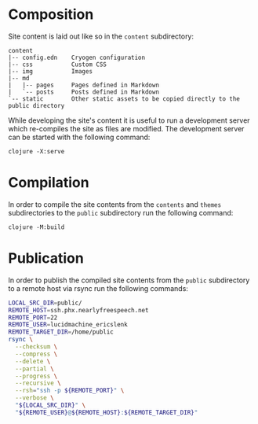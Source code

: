 # Composition

Site content is laid out like so in the `content` subdirectory:

```
content
|-- config.edn    Cryogen configuration
|-- css           Custom CSS
|-- img           Images
|-- md
|   |-- pages     Pages defined in Markdown
|   `-- posts     Posts defined in Markdown
`-- static        Other static assets to be copied directly to the public directory
```

While developing the site's content it is useful to run a development server which re-compiles the
site as files are modified. The development server can be started with the following command:

```
clojure -X:serve
```


# Compilation

In order to compile the site contents from the `contents` and `themes` subdirectories to the `public`
subdirectory run the following command:

```
clojure -M:build
```


# Publication

In order to publish the compiled site contents from the `public` subdirectory to a remote host via
rsync run the following commands:

```bash
LOCAL_SRC_DIR=public/
REMOTE_HOST=ssh.phx.nearlyfreespeech.net
REMOTE_PORT=22
REMOTE_USER=lucidmachine_ericslenk
REMOTE_TARGET_DIR=/home/public
rsync \
  --checksum \
  --compress \
  --delete \
  --partial \
  --progress \
  --recursive \
  --rsh="ssh -p ${REMOTE_PORT}" \
  --verbose \
  "${LOCAL_SRC_DIR}" \
  "${REMOTE_USER}@${REMOTE_HOST}:${REMOTE_TARGET_DIR}"
```
